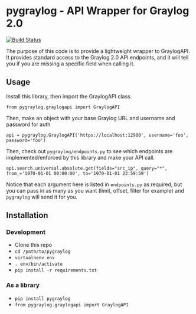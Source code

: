 # pygraylog - API Wrapper for Graylog 2.0

[![Build Status](https://travis-ci.org/zmallen/pygraylog.svg?branch=zma%2Fadd_tests)](https://travis-ci.org/zmallen/pygraylog)

The purpose of this code is to provide a lightweight wrapper to GraylogAPI. It provides standard access to the Graylog 2.0 API endpoints, and it will tell you if you are missing a specific field when calling it. 

## Usage

Install this library, then import the GraylogAPI class.

`from pygraylog.graylogapi import GraylogAPI`

Then, make an object with your base Graylog URL and username and password for auth

`api = pygraylog.GraylogAPI('https://localhost:12900', username='foo', password='foo')`

Then, check out `pygraylog/endpoints.py` to see which endpoints are implemented/enforced by this library and make your API call.

`api.search.universal.absolute.get(fields="src_ip", query="*", from_='1970-01-01 00:00:00', to='1970-01-01 23:59:59')`  

Notice that each argument here is listed in `endpoints.py` as required,  but you can pass in as many as you want (limit, offset, filter for example) and `pygraylog` will send it for you.

## Installation

### Development

* Clone this repo
* `cd /path/to/pygraylog`
* `virtualnenv env`
* `. env/bin/activate`
* `pip install -r requirements.txt`

### As a library
* `pip install pygraylog` 
* `from pygraylog.graylogapi import GraylogAPI`

